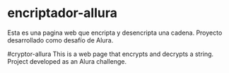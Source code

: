 # encriptador-allura
Esta es una pagina web que encripta y desencripta una cadena. Proyecto desarrollado como desafío de Alura.

#cryptor-allura
This is a web page that encrypts and decrypts a string. Project developed as an Alura challenge.

